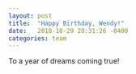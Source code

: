 ```yaml
---
layout: post
title:  "Happy Birthday, Wendy!"
date:   2018-10-29 20:31:26 -0400
categories: team
---
```

To a year of dreams coming true!
